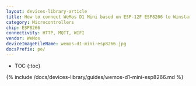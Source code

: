 ```yaml
---
layout: devices-library-article
title: How to connect WeMos D1 Mini based on ESP-12F ESP8266 to WinstarCloud?
category: Microcontrollers
chip: ESP8266
connectivity: HTTP, MQTT, WIFI
vendor: WeMos
deviceImageFileName: wemos-d1-mini-esp8266.jpg
docsPrefix: pe/
---
```


* TOC
{:toc}

{% include /docs/devices-library/guides/wemos-d1-mini-esp8266.md %}
